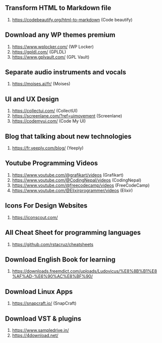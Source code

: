 Transform HTML to Markdown file
-------------------------------
1. https://codebeautify.org/html-to-markdown (Code beautify)

Download any WP themes premium
------------------------------
1. https://www.wplocker.com/ (WP Locker)
2. https://gpldl.com/ (GPLDL)
3. https://www.gplvault.com/ (GPL Vault)

Separate audio instruments and vocals
-------------------------------------
1. https://moises.ai/fr/ (Moises)

UI and UX Design
----------------
1. https://collectui.com/ (CollectUI)
2. https://screenlane.com/?ref=uimovement (Screenlane)
3. https://codemyui.com/ (Code My UI)

Blog that talking about new technologies
----------------------------------------
1. https://fr.yeeply.com/blog/ (Yeeply)


Youtube Programming Videos
--------------------------
1. https://www.youtube.com/@grafikart/videos (Grafikart)
2. https://www.youtube.com/@CodingNepal/videos (CodingNepal)
3. https://www.youtube.com/@freecodecamp/videos (FreeCodeCamp)
4. https://www.youtube.com/@Elixirprogrammer/videos (Elixir)

Icons For Design Websites
-------------------------
1. https://iconscout.com/


All Cheat Sheet for programming languages
-----------------------------------------
1. https://github.com/rstacruz/cheatsheets


Download English Book for learning
----------------------------------
1. https://downloads.freemdict.com/uploads/Ludovicus/%E8%8B%B1%E8%AF%AD-%E6%90%AC%E8%BF%90/

Download Linux Apps
-------------------
1. https://snapcraft.io/ (SnapCraft)


Download VST & plugins
----------------------
1. https://www.sampledrive.in/
2. https://4download.net/



